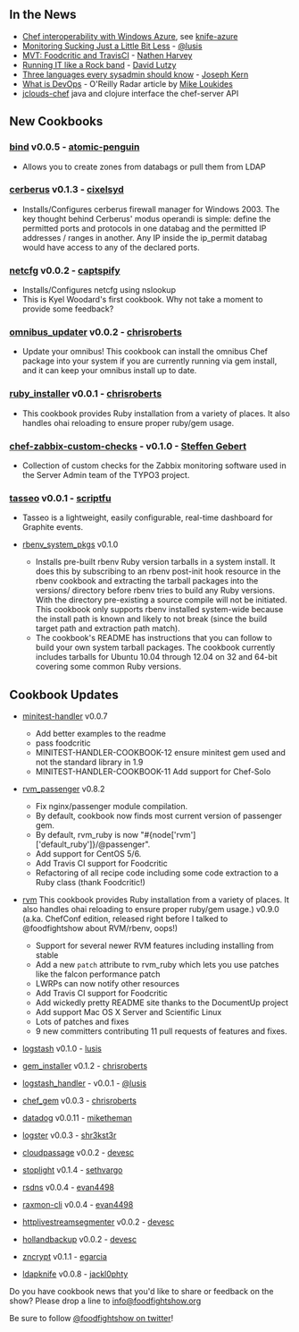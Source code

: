 ## In the News

* [Chef interoperability with Windows Azure](http://www.opscode.com/press-releases/opscode-announces-interoperability-with-windows-azure/), see [knife-azure](https://github.com/opscode/knife-azure)
* [Monitoring Sucking Just a Little Bit Less](http://blog.lusis.org/blog/2012/06/05/monitoring-sucking-just-a-little-bit-less/) - [@lusis](http://twitter.com/lusis)
* [MVT:  Foodcritic and TravisCI](http://nathenharvey.com/blog/2012/05/29/mvt-foodcritic-and-travis-ci/) - [Nathen Harvey](http://twitter.com/nathenharvey)
* [Running IT like a Rock band](http://dlutzy.wordpress.com/2012/05/31/running-it-like-a-rock-band/) - [David Lutzy](http://twitter.com/dlutzy)
* [Three languages every sysadmin should know](http://commandlion.com/2012/06/03/every-sysadmin-three-languages/) - [Joseph Kern](http://twitter.com/josephkern)
* [What is DevOps](http://radar.oreilly.com/2012/06/what-is-devops.html) - O'Reilly Radar article by [Mike Loukides](http://twitter.com/mikeloukides)
* [jclouds-chef](https://github.com/jclouds/jclouds-chef) java and clojure interface the chef-server API

## New Cookbooks

### [bind](http://community.opscode.com/cookbooks/bind) v0.0.5 - [atomic-penguin](http://community.opscode.com/users/atomic-penguin)
  * Allows you to create zones from databags or pull them from LDAP

### [cerberus](http://community.opscode.com/cookbooks/cerberus) v0.1.3 - [cixelsyd](http://community.opscode.com/users/cixelsyd)
  * Installs/Configures cerberus firewall manager for Windows 2003. The key thought behind Cerberus' modus operandi is simple: define the permitted ports and protocols in one databag and the permitted IP addresses / ranges in another. Any IP inside the ip_permit databag would have access to any of the declared ports.

### [netcfg](http://community.opscode.com/cookbooks/netcfg) v0.0.2 - [captspify](http://community.opscode.com/users/captspify)
  * Installs/Configures netcfg using nslookup
  * This is Kyel Woodard's first cookbook.  Why not take a moment to provide some feedback?

### [omnibus_updater](http://community.opscode.com/cookbooks/omnibus_updater) v0.0.2 - [chrisroberts](http://community.opscode.com/users/chrisroberts)
  * Update your omnibus! This cookbook can install the omnibus Chef package into your system if you are currently running via gem install, and it can keep your omnibus install up to date.

### [ruby_installer](http://community.opscode.com/cookbooks/ruby_installer) v0.0.1 - [chrisroberts](http://community.opscode.com/users/chrisroberts)
  * This cookbook provides Ruby installation from a variety of places. It also handles ohai reloading to ensure proper ruby/gem usage.

### [chef-zabbix-custom-checks](https://github.com/StephenKing/chef-zabbix-custom-checks) - v0.1.0 - [Steffen Gebert](https://github.com/StephenKing)
* Collection of custom checks for the Zabbix monitoring software used in the Server Admin team of the TYPO3 project.

### [tasseo](http://community.opscode.com/cookbooks/tasseo) v0.0.1 - [scriptfu](http://community.opscode.com/users/scriptfu)
* Tasseo is a lightweight, easily configurable, real-time dashboard for Graphite events.

* [rbenv_system_pkgs](http://fnichol.github.com/chef-rbenv_system_pkgs/) v0.1.0
  * Installs pre-built rbenv Ruby version tarballs in a system install. It does this by subscribing to an rbenv post-init hook resource in the rbenv cookbook and extracting the tarball packages into the versions/ directory before rbenv tries to build any Ruby versions. With the directory pre-existing a source compile will not be initiated. This cookbook only supports rbenv installed system-wide because the install path is known and likely to not break (since the build target path and extraction path match).
  * The cookbook's README has instructions that you can follow to build your own system tarball packages. The cookbook currently includes tarballs for Ubuntu 10.04 through 12.04 on 32 and 64-bit covering some common Ruby versions.


## Cookbook Updates

* [minitest-handler](http://community.opscode.com/cookbooks/minitest-handler)  v0.0.7
  * Add better examples to the readme
  * pass foodcritic
  * MINITEST-HANDLER-COOKBOOK-12 ensure minitest gem used and not the standard library in 1.9
  * MINITEST-HANDLER-COOKBOOK-11 Add support for Chef-Solo

* [rvm_passenger](http://fnichol.github.com/chef-rvm_passenger/) v0.8.2
  * Fix nginx/passenger module compilation.
  * By default, cookbook now finds most current version of passenger gem.
  * By default, rvm_ruby is now "#{node['rvm']['default_ruby']}/@passenger".
  * Add support for CentOS 5/6.
  * Add Travis CI support for Foodcritic
  * Refactoring of all recipe code including some code extraction to a Ruby class (thank Foodcritic!)

* [rvm](http://fnichol.github.com/chef-rvm/) This cookbook provides Ruby installation from a variety of places. It also handles ohai reloading to ensure proper ruby/gem usage.) v0.9.0 (a.ka. ChefConf edition, released right before I talked to @foodfightshow about RVM/rbenv, oops!)
  * Support for several newer RVM features including installing from stable
  * Add a new `patch` attribute to rvm_ruby which lets you use patches like the falcon performance patch
  * LWRPs can now notify other resources
  * Add Travis CI support for Foodcritic
  * Add wickedly pretty README site thanks to the DocumentUp project
  * Add support Mac OS X Server and Scientific Linux
  * Lots of patches and fixes
  * 9 new committers contributing 11 pull requests of features and fixes.

* [logstash](http://community.opscode.com/cookbooks/logstash) v0.1.0 - [lusis](http://community.opscode.com/users/lusis)
* [gem_installer](http://community.opscode.com/cookbooks/gem_installer) v0.1.2 - [chrisroberts](http://community.opscode.com/users/chrisroberts)
* [logstash_handler](https://github.com/lusis/logstash_handler) - v0.0.1 - [@lusis](http://twitter.com/lusis)
* [chef_gem](http://community.opscode.com/cookbooks/chef_gem) v0.0.3 - [chrisroberts](http://community.opscode.com/users/chrisroberts)
* [datadog](http://community.opscode.com/cookbooks/datadog) v0.0.11 - [miketheman](http://community.opscode.com/users/miketheman)
* [logster](http://community.opscode.com/cookbooks/logster) v0.0.3 - [shr3kst3r](http://community.opscode.com/users/shr3kst3r)
* [cloudpassage](http://community.opscode.com/cookbooks/cloudpassage) v0.0.2 - [devesc](http://community.opscode.com/users/devesc)
* [stoplight](http://community.opscode.com/cookbooks/stoplight) v0.1.4 - [sethvargo](http://community.opscode.com/users/sethvargo)
* [rsdns](http://community.opscode.com/cookbooks/rsdns) v0.0.4 - [evan4498](http://community.opscode.com/users/evan4498)
* [raxmon-cli](http://community.opscode.com/cookbooks/raxmon-cli) v0.0.4 - [evan4498](http://community.opscode.com/users/evan4498)
* [httplivestreamsegmenter](http://community.opscode.com/cookbooks/httplivestreamsegmenter) v0.0.2 - [devesc](http://community.opscode.com/users/devesc)
* [hollandbackup](http://community.opscode.com/cookbooks/hollandbackup) v0.0.2 - [devesc](http://community.opscode.com/users/devesc)
* [zncrypt](http://community.opscode.com/cookbooks/zncrypt) v0.1.1 - [egarcia](http://community.opscode.com/users/egarcia)
* [ldapknife](http://community.opscode.com/cookbooks/ldapknife) v0.0.8 - [jackl0phty](http://community.opscode.com/users/jackl0phty)

Do you have cookbook news that you'd like to share or feedback on the show?  Please drop a line to info@foodfightshow.org



Be sure to follow [@foodfightshow on twitter](http://twitter.com/foodfightshow)!
